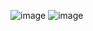 ![image](https://user-images.githubusercontent.com/81686956/122625068-95561900-d079-11eb-87e8-ed8f8072bcc4.png)
![image](https://github-readme-stats.vercel.app/api?username=KeyloggerHub&&show_icons=true&title_color=ffffff&icon_color=bb2acf&text_color=daf7dc&bg_color=151515)
